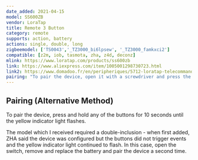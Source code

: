 ```yaml
---
date_added: 2021-04-15
model: SS600ZB
vendor: LoraTap
title: Remote 3 Button
category: remote
supports: action, battery
actions: single, double, long
zigbeemodel: ['TS0043','_TZ3000_bi6lpsew', '_TZ3000_famkxci2']
compatible: [z2m, iob, tasmota, zha, z4d, deconz]
mlink: https://www.loratap.com/products/ss600zb
link: https://www.aliexpress.com/item/1005001298730723.html
link2: https://www.domadoo.fr/en/peripheriques/5712-loratap-telecommande-zigbee-3-boutons.html
pairing: "To pair the device, open it with a screwdriver and press the pairing button for 5 seconds until the yellow indicator light flashes."
---
```


## Pairing (Alternative Method)
To pair the device, press and hold any of the buttons for 10 seconds until the yellow indicator light flashes.

The model which I received required a double-inclusion - when first added, ZHA said the device was configured but the buttons did not trigger events and the yellow indicator light continued to flash. In this case, open the switch, remove and replace the battery and pair the device a second time.
